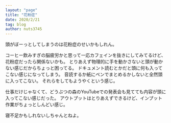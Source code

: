 ```yaml
---
layout: "page"
title: "花粉症"
date: 2020/2/21
tag: blog
author: nuts3745
---
```


頭がぼーっとしてしまうのは花粉症のせいかもしれん。

コーヒー飲みすぎの脳疲労かと思って一応カフェインを抜きにしてみてるけど、花粉症だったら関係ないかも。
とりあえず物理的に手を動かさないと頭が動かない感じだからちょっと困ってる。
ドキュメント読むとかだと頭に何も入ってこない感じになってしまう。
音読するか紙にペンでまとめるかしないと全然頭に入ってこない。
それらをしてもようやくという感じ。

仕事だけじゃなくて、どうぶつの森のYouTubeでの発表会も見てても内容が頭に入ってこない感じだった。
アウトプットはとりあえずできるけど、インプット作業がちょっとしんどい感じ。

寝不足かもしれないしちゃんとねよ。